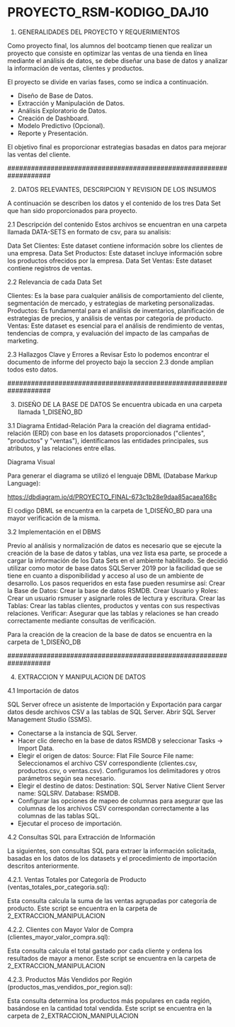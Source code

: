 # PROYECTO_RSM-KODIGO_DAJ10

1. GENERALIDADES DEL PROYECTO Y REQUERIMIENTOS 

Como proyecto final, los alumnos del bootcamp tienen que realizar un proyecto que consiste en optimizar las ventas de una tienda en línea mediante el análisis de datos, se debe diseñar una base de datos y analizar la información de ventas, clientes y productos. 

El proyecto se divide en varias fases, como se indica a continuación.
* Diseño de Base de Datos.
* Extracción y Manipulación de Datos.
* Análisis Exploratorio de Datos.
* Creación de Dashboard.
* Modelo Predictivo (Opcional).
* Reporte y Presentación.

El objetivo final es proporcionar estrategias basadas en datos para mejorar las ventas del cliente.

###################################################################

2. DATOS RELEVANTES, DESCRIPCION Y REVISION DE LOS INSUMOS

A continuación se describen los datos y el contenido de los tres Data Set que han sido proporcionados para proyecto.

2.1 Descripción del contenido
Estos archivos se encuentran en una carpeta llamada DATA-SETS en formato de csv, para su analisis:

Data Set Clientes: Este dataset contiene información sobre los clientes de una empresa.
Data Set Productos: Este dataset incluye información sobre los productos ofrecidos por la empresa.
Data Set Ventas: Este dataset contiene registros de ventas.

2.2 Relevancia de cada Data Set

Clientes: Es la base para cualquier análisis de comportamiento del cliente, segmentación de mercado, y estrategias de marketing personalizadas.
Productos: Es fundamental para el análisis de inventarios, planificación de estrategias de precios, y análisis de ventas por categoría de producto.
Ventas: Este dataset es esencial para el análisis de rendimiento de ventas, tendencias de compra, y evaluación del impacto de las campañas de marketing.

2.3 Hallazgos Clave y Errores a Revisar
Esto lo podemos encontrar el documento de informe del proyecto bajo la seccion 2.3 donde amplian todos esto datos.


###################################################################

3. DISEÑO DE LA BASE DE DATOS
   Se encuentra ubicada en una carpeta llamada 1_DISEÑO_BD
   
3.1 Diagrama Entidad-Relación
Para la creación del diagrama entidad-relación (ERD) con base en los datasets proporcionados ("clientes", "productos" y "ventas"), identificamos las entidades principales, sus atributos, y las relaciones entre ellas. 


Diagrama Visual

Para generar el diagrama se utilizó el lenguaje DBML (Database Markup Language):

https://dbdiagram.io/d/PROYECTO_FINAL-673c1b28e9daa85acaea168c

El codigo DBML se encuentra en la carpeta de 1_DISEÑO_BD para una mayor verificación de la misma.

3.2 Implementación en el DBMS

Previo al análisis y normalización de datos es necesario que se ejecute la creación de la base de datos y tablas, una vez lista esa parte, se procede a cargar la información de los Data Sets en el ambiente habilitado.
Se decidió utilizar como motor de base datos SQLServer 2019 por la facilidad que se tiene en cuanto a disponibilidad y acceso al uso de un ambiente de desarrollo.
Los pasos requeridos en esta fase pueden resumirse así:
Crear la Base de Datos: Crear la base de datos RSMDB.
Crear Usuario y Roles: Crear un usuario rsmuser y asignarle roles de lectura y escritura.
Crear las Tablas: Crear las tablas clientes, productos y ventas con sus respectivas relaciones.
Verificar: Asegurar que las tablas y relaciones se han creado correctamente mediante consultas de verificación.

Para la creación de la creacion de la base de datos se encuentra en la carpeta de 1_DISEÑO_DB

###################################################################

4. EXTRACCION Y MANIPULACION DE DATOS
   
4.1 Importación de datos

SQL Server ofrece un asistente de Importación y Exportación para cargar datos desde archivos CSV a las tablas de SQL Server.
Abrir SQL Server Management Studio (SSMS).
* Conectarse a la instancia de SQL Server.
* Hacer clic derecho en la base de datos RSMDB y seleccionar Tasks -> Import Data.
* Elegir el origen de datos:
      Source: Flat File Source
      File name: Seleccionamos el archivo CSV correspondiente (clientes.csv, productos.csv, o ventas.csv).
      Configuramos los delimitadores y otros parámetros según sea necesario.
* Elegir el destino de datos:
      Destination: SQL Server Native Client
      Server name: SQLSRV.
      Database: RSMDB.
* Configurar las opciones de mapeo de columnas para asegurar que las columnas de los archivos CSV correspondan correctamente a las columnas de las tablas SQL.
* Ejecutar el proceso de importación.

4.2 Consultas SQL para Extracción de Información

La siguientes, son consultas SQL para extraer la información solicitada, basadas en los datos de los datasets y el procedimiento de importación descritos anteriormente.

4.2.1. Ventas Totales por Categoría de Producto (ventas_totales_por_categoria.sql):
   
Esta consulta calcula la suma de las ventas agrupadas por categoría de producto. Este script se encuentra en la carpeta de 2_EXTRACCION_MANIPULACION

4.2.2. Clientes con Mayor Valor de Compra (clientes_mayor_valor_compra.sql):
   
Esta consulta calcula el total gastado por cada cliente y ordena los resultados de mayor a menor. Este script se encuentra en la carpeta de 2_EXTRACCION_MANIPULACION
   
4.2.3. Productos Más Vendidos por Región (productos_mas_vendidos_por_region.sql):
   
Esta consulta determina los productos más populares en cada región, basándose en la cantidad total vendida. Este script se encuentra en la carpeta de 2_EXTRACCION_MANIPULACION
